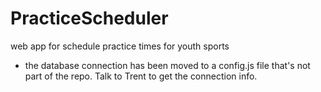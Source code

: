 PracticeScheduler
=================

web app for schedule practice times for youth sports

- the database connection has been moved to a config.js file that's not part of the repo. Talk to Trent to get the connection info.


